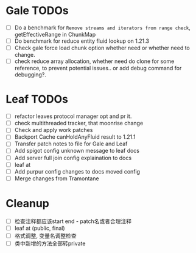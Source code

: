 # Gale TODOs
- [ ] Do a benchmark for `Remove streams and iterators from range check`, getEffectiveRange in ChunkMap
- [ ] Do benchmark for reduce entity fluid lookup on 1.21.3
- [ ] Check gale force load chunk option whether need or whether need to change.
- [ ] check reduce array allocation, whether need do clone for some reference, to prevent potential issues.. or add debug command for debugging?.

# Leaf TODOs
- [ ] refactor leaves protocol manager opt and pr it.
- [ ] check multithreaded tracker, that moonrise change
- [ ] Check and apply work patches
- [ ] Backport Cache canHoldAnyFluid result to 1.21.1
- [ ] Transfer patch notes to file for Gale and Leaf
- [ ] Add spigot config unknown message to leaf docs
- [ ] Add server full join config explaination to docs
- [ ] leaf at
- [ ] Add purpur config changes to docs moved config
- [ ] Merge changes from Tramontane

# Cleanup
- [ ] 检查注释都应该start end - patch名或者合理注释
- [ ] leaf at (public, final)
- [ ] 格式调整, 变量名调整检查
- [ ] 类中新增的方法全部转private
